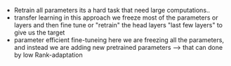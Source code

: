 
- Retrain all parameters
    its a hard task that need large computations..
- transfer learning 
    in this approach we freeze most of the parameters or layers and then fine tune or "retrain" the head layers "last few layers" to give us the target
- parameter efficient fine-tuneing
    here we are freezing all the parameters, and instead we are adding new pretrained parameters --> that can done by low Rank-adaptation
